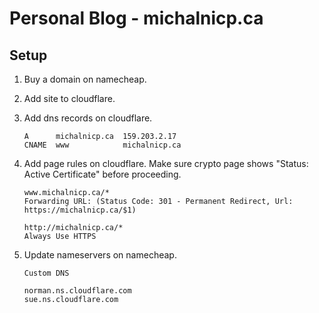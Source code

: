 # Personal Blog - michalnicp.ca

## Setup

1. Buy a domain on namecheap.
2. Add site to cloudflare.
3. Add dns records on cloudflare.

    ```
    A      michalnicp.ca  159.203.2.17
    CNAME  www            michalnicp.ca
    ```

4. Add page rules on cloudflare. Make sure crypto page shows "Status: Active Certificate" before proceeding.

    ```
    www.michalnicp.ca/*
    Forwarding URL: (Status Code: 301 - Permanent Redirect, Url: https://michalnicp.ca/$1)

    http://michalnicp.ca/*
    Always Use HTTPS
    ```

5. Update nameservers on namecheap.

    ```
    Custom DNS

    norman.ns.cloudflare.com
    sue.ns.cloudflare.com
    ```
